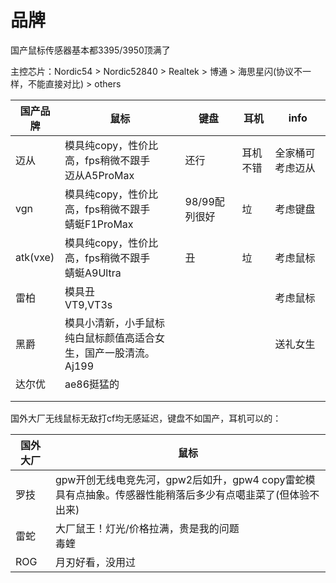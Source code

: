 

# 品牌

国产鼠标传感器基本都3395/3950顶满了

主控芯片：Nordic54 > Nordic52840 > Realtek > 博通 > 海思星闪(协议不一样，不能直接对比) > others



| 国产品牌 | 鼠标                                                         | 键盘          | 耳机     | info             |
| -------- | ------------------------------------------------------------ | ------------- | -------- | ---------------- |
| 迈从     | 模具纯copy，性价比高，fps稍微不跟手<br />迈从A5ProMax        | 还行          | 耳机不错 | 全家桶可考虑迈从 |
| vgn      | 模具纯copy，性价比高，fps稍微不跟手<br />蜻蜓F1ProMax        | 98/99配列很好 | 垃       | 考虑键盘         |
| atk(vxe) | 模具纯copy，性价比高，fps稍微不跟手<br />蜻蜓A9Ultra         | 丑            | 垃       | 考虑鼠标         |
| 雷柏     | 模具丑<br />VT9,VT3s                                         |               |          | 考虑鼠标         |
| 黑爵     | 模具小清新，小手鼠标<br />纯白鼠标颜值高适合女生，国产一股清流。<br />Aj199 |               |          | 送礼女生         |
| 达尔优   | ae86挺猛的                                                   |               |          |                  |
|          |                                                              |               |          |                  |
|          |                                                              |               |          |                  |

国外大厂无线鼠标无敌打cf均无感延迟，键盘不如国产，耳机可以的：

| 国外大厂 | 鼠标                                                         |
| -------- | ------------------------------------------------------------ |
| 罗技     | gpw开创无线电竞先河，gpw2后如升，gpw4 copy雷蛇模具有点抽象。传感器性能稍落后多少有点噶韭菜了(但体验不出来) |
| 雷蛇     | 大厂鼠王！灯光/价格拉满，贵是我的问题<br />毒蝰              |
| ROG      | 月刃好看，没用过                                             |

